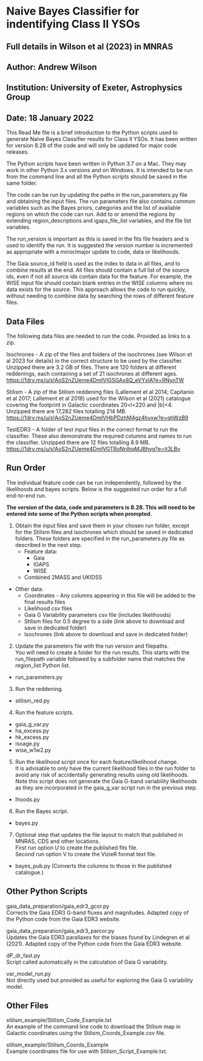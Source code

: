 # Naive Bayes Classifier for indentifying Class II YSOs
## Full details in Wilson et al (2023) in MNRAS
## Author: Andrew Wilson
## Institution: University of Exeter, Astrophysics Group
## Date: 18 January 2022

This Read Me file is a brief introduction to the Python scripts used to generate Naive Bayes Classifier results for Class II YSOs.
It has been written for version 8.28 of the code and will only be updated for major code releases.

The Python scripts have been written in Python 3.7 on a Mac. They may work in other Python 3.x versions and on Windows. It is intended to be run from the command line and all the Python scripts should be saved in the same folder.

The code can be run by updating the paths in the run_parameters.py file and obtaining the input files. The run parameters file also contains common variables such as the Bayes priors, categories and the list of available regions on which the code can run. Add to or amend the regions by extending region_descriptions and igaps_file_list variables, and the file list variables.

The run_version is important as this is saved in the fits file headers and is used to identify the run. It is suggested the version number is incremented as appropriate with a minor/major update to code, data or likelihoods.

The Gaia source_id field is used as the index to data in all files, and to combine results at the end. All files should contain a full list of the source ids, even if not all source ids contain data for the feature. For example, the WISE input file should contain blank entries in the WISE columns where no data exists for the source. This approach allows the code to run quickly, without needing to combine data by searching the rows of different feature files.

Data Files
----------

The following data files are needed to run the code. Provided as links to a zip.

Isochrones - A zip of the files and folders of the isochrones (see Wilson et al 2023 for details) in the correct structure to be used by the classifier. Unzipped there are 3.2 GB of files. There are 120 folders at different reddenings, each containing a set of 21 isochrones at different ages.
https://1drv.ms/u/s!AoS2nZUeme4DmIVIGSGAx8Q_eVYxIA?e=RNynTW

Stilism - A zip of the Stilism reddening files (Lallement et al 2014; Capitanio et al 2017; Lallement et al 2018) used for the Wilson et al (2021) catalogue covering the footprint in Galactic coordinates 20<l<220 and |b|<4. Unzipped there are 17,282 files totalling 214 MB.
https://1drv.ms/u/s!AoS2nZUeme4DmIVHbPDzhM4gz4hvxw?e=qhWzB9

TestEDR3 - A folder of test input files in the correct format to run the classifier. These also demonstrate the required columns and names to run the classifier. Unzipped there are 12 files totalling 8.9 MB.
https://1drv.ms/u/s!AoS2nZUeme4DmIVGTRoNnlhqMJBhyg?e=it3LBv

Run Order
---------

The individual feature code can be run independently, followed by the likelihoods and bayes scripts. Below is the suggested run order for a full end-to-end run.

**The version of the data, code and parameters is 8.28. This will need to be entered into some of the Python scripts when prompted.**

1. Obtain the input files and save them in your chosen run folder, except for the Stilism files and isochrones which should be saved in dedicated folders. These folders are specified in the run_parameters.py file as described in the next step.  
   - Feature data:
     - Gaia
     - IGAPS
     - WISE
    - Combined 2MASS and UKIDSS
  - Other data:
    - Coordinates - Any columns appearing in this file will be added to the final results files
    - Likelihood csv files
    - Gaia G Variability parameters csv file (includes likelihoods)
    - Stilism files for 0.5 degree to a side (link above to download and save in dedicated folder)
    - Isochrones (link above to download and save in dedicated folder)

2. Update the parameters file with the run version and filepaths.  
You will need to create a folder for the run results. This starts with the run_filepath variable followed by a subfolder name that matches the region_list Python list.
  - run_parameters.py

3. Run the reddening.
  - stilism_red.py

4. Run the feature scripts.
  - gaia_g_var.py
  - ha_excess.py
  - hk_excess.py
  - isoage.py
  - wise_w1w2.py

5. Run the likelihood script once for each feature/likelihood change.  
It is advisable to only have the current likelihood files in the run folder to avoid any risk of accidentally generating results using old likelihoods.  
Note this script does not generate the Gaia G-band variability likelihoods as they are incorporated in the gaia_g_var script run in the previous step.
  - lhoods.py

6. Run the Bayes script.
  - bayes.py

7. Optional step that updates the file layout to match that published in MNRAS, CDS and other locations.  
First run option U to create the published fits file.  
Second run option V to create the VizieR format text file.
  - bayes_pub.py (Converts the columns to those in the published catalogue.)


Other Python Scripts
--------------------

gaia_data_preparation/gaia_edr3_gcor.py  
Corrects the Gaia EDR3 G-band fluxes and magnitudes. Adapted copy of the Python code from the Gaia EDR3 website.

gaia_data_preparation/gaia_edr3_parcor.py  
Updates the Gaia EDR3 parallaxes for the biases found by Lindegren et al (2021). Adapted copy of the Python code from the Gaia EDR3 website.

dP_dr_fast.py  
Script called automatically in the calculation of Gaia G variability.

var_model_run.py  
Not directly used but provided as useful for exploring the Gaia G variability model.

Other Files
-----------

stilism_example/Stilism_Code_Example.txt  
An example of the command line code to download the Stilism map in Galactic coordinates using the Stilism_Coords_Example.csv file.

stilism_example/Stilism_Coords_Example  
Example coordinates file for use with Stilism_Script_Example.txt.
